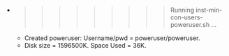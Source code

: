 * >>>>>>>>> Running inst-min-con-users-poweruser.sh ...
  * Created poweruser: Username/pwd = poweruser/poweruser.
  * Disk size = 1596500K. Space Used = 36K.
